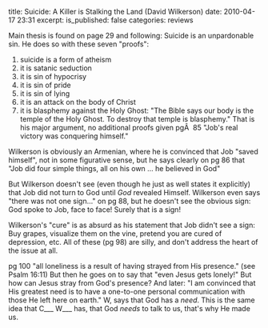 title: Suicide: A Killer is Stalking the Land (David Wilkerson)
date: 2010-04-17 23:31
excerpt: 
is_published: false
categories: reviews

Main thesis is found on page 29 and following: Suicide is an unpardonable sin. He does so with these seven "proofs":

1.  suicide is a form of atheism
2.  it is satanic seduction
3.  it is sin of hypocrisy
4.  it is sin of pride
5.  it is sin of lying
6.  it is an attack on the body of Christ
7.  it is blasphemy against the Holy Ghost: "The Bible says our body is the temple of the Holy Ghost. To destroy that temple is blasphemy." That is his major argument, no additional proofs given
pgÂ  85 "Job's real victory was conquering himself."

Wilkerson is obviously an Armenian, where he is convinced that Job "saved himself", not in some figurative sense, but he says clearly on pg 86 that "Job did four simple things, all on his own ... he believed in God"

But Wilkerson doesn't see (even though he just as well states it explicitly) that Job did not turn to God until _God_ revealed Himself. Wilkerson even says "there was not one sign..." on pg 88, but he doesn't see the obvious sign: God spoke to Job, face to face! Surely that is a sign!

Wilkerson's "cure" is as absurd as his statement that Job didn't see a sign: Buy grapes, visualize them on the vine, pretend you are cured of depression, etc. All of these (pg 98) are silly, and don't address the heart of the issue at all.

pg 100 "all loneliness is a result of having strayed from His presence." (see Psalm 16:11) But then he goes on to say that "even Jesus gets lonely!" But how can Jesus stray from God's presence? And later: "I am convinced that His greatest need is to have a one-to-one personal communication with those He left here on earth." W, says that God has a _need_. This is the same idea that C___ W___ has, that God _needs_ to talk to us, that's why He made us.